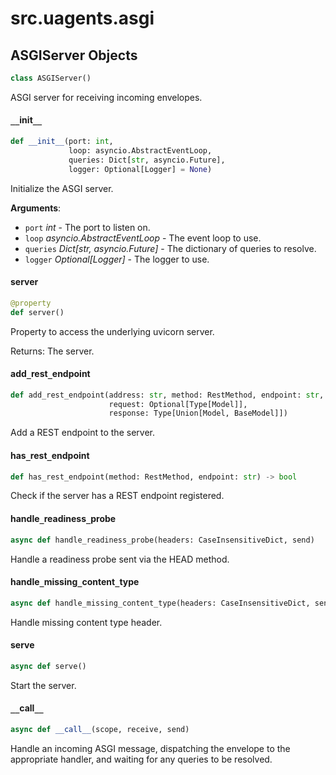 <a id="src.uagents.asgi"></a>

# src.uagents.asgi

<a id="src.uagents.asgi.ASGIServer"></a>

## ASGIServer Objects

```python
class ASGIServer()
```

ASGI server for receiving incoming envelopes.

<a id="src.uagents.asgi.ASGIServer.__init__"></a>

#### `__`init`__`

```python
def __init__(port: int,
             loop: asyncio.AbstractEventLoop,
             queries: Dict[str, asyncio.Future],
             logger: Optional[Logger] = None)
```

Initialize the ASGI server.

**Arguments**:

- `port` _int_ - The port to listen on.
- `loop` _asyncio.AbstractEventLoop_ - The event loop to use.
- `queries` _Dict[str, asyncio.Future]_ - The dictionary of queries to resolve.
- `logger` _Optional[Logger]_ - The logger to use.

<a id="src.uagents.asgi.ASGIServer.server"></a>

#### server

```python
@property
def server()
```

Property to access the underlying uvicorn server.

Returns: The server.

<a id="src.uagents.asgi.ASGIServer.add_rest_endpoint"></a>

#### add`_`rest`_`endpoint

```python
def add_rest_endpoint(address: str, method: RestMethod, endpoint: str,
                      request: Optional[Type[Model]],
                      response: Type[Union[Model, BaseModel]])
```

Add a REST endpoint to the server.

<a id="src.uagents.asgi.ASGIServer.has_rest_endpoint"></a>

#### has`_`rest`_`endpoint

```python
def has_rest_endpoint(method: RestMethod, endpoint: str) -> bool
```

Check if the server has a REST endpoint registered.

<a id="src.uagents.asgi.ASGIServer.handle_readiness_probe"></a>

#### handle`_`readiness`_`probe

```python
async def handle_readiness_probe(headers: CaseInsensitiveDict, send)
```

Handle a readiness probe sent via the HEAD method.

<a id="src.uagents.asgi.ASGIServer.handle_missing_content_type"></a>

#### handle`_`missing`_`content`_`type

```python
async def handle_missing_content_type(headers: CaseInsensitiveDict, send)
```

Handle missing content type header.

<a id="src.uagents.asgi.ASGIServer.serve"></a>

#### serve

```python
async def serve()
```

Start the server.

<a id="src.uagents.asgi.ASGIServer.__call__"></a>

#### `__`call`__`

```python
async def __call__(scope, receive, send)
```

Handle an incoming ASGI message, dispatching the envelope to the appropriate handler,
and waiting for any queries to be resolved.




